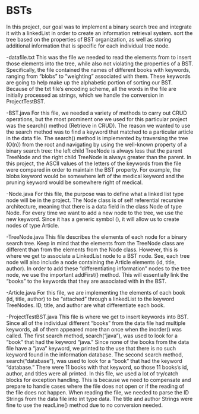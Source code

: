# BSTs

In this project, our goal was to implement a binary search tree and integrate it with a linkedList in order to create an information retrieval system. sort the tree based on the properties of BST organization, as well as storing additional information that is specific for each individual tree node. 

-datafile.txt 
This was the file we needed to read the elements from to insert those elements into the tree, while also not violating the properties of a BST. Specifically, the file contained the names of different books with keywords, ranging from “blobs” to “weighting” associated with them. These keywords are going to help make up the alphabetic portion of sorting our BST. Because of the txt file’s encoding scheme, all the words in the file are initially processed as strings, which we handle the conversion in ProjectTestBST.

-BST.java
For this file, we needed a variety of methods to carry out CRUD operations, but the most prominent one we used for this particular project was the search() method (Retrieve in CRUD). The reason we wanted to use the search method was to find a keyword that matched to a particular article in the data file. The search() method is implemented by traversing the tree (O(n)) from the root and navigating by using the well-known property of a binary search tree: the left child TreeNode is always less that the parent TreeNode and the right child TreeNode is always greater than the parent. In this project, the ASCII values of the letters of the keywords from the file were compared in order to maintain the BST property. For example, the blobs keyword would be somewhere left of the medical keyword and the pruning keyword would be somewhere right of medical. 

-Node.java
For this file, the purpose was to define what a linked list type node will be in the project. The Node<E> class is of self referential recursive architecture, meaning that there is a data field in the class Node<E> of type Node<E>. For every time we want to add a new node to the tree, we use the new keyword. Since it has a generic symbol (<E>), it will allow us to create nodes of type Article.

-TreeNode.java
This file describes the elements of each node for a binary search tree. Keep in mind that the elements from the TreeNode class are different than from the elements from the Node class. However, this is where we get to associate a LinkedList node to a BST node. See, each tree node will also include a node containing the Article elements (id, title, author). In order to add these “differentiating information” nodes to the tree node, we use the important addFirst() method. This will essentially link the “books” to the keywords that they are associated with in the BST.

-Article.java
For this file, we are implementing the elements of each book (id, title, author) to be “attached” through a linkedList to the keyword TreeNodes. ID, title, and author are what differentiate each book.

-ProjectTestBST.java
This file is where we get to insert keywords into BST. Since all of the individual different “books” from the data file had multiple keywords, all of them appeared more than once when the inorder() was called. The first search method, search(“java”), was used to look for a “book” that had the keyword “java.” Since none of the books from the data file have a “java” keyword, we printed to the use that there is no such keyword found in the information database. The second search method, search(“database”), was used to look for a “book” that had the keyword “database.” There were 11 books with that keyword, so those 11 books’s id, author, and titles were all printed. In this file, we used a lot of try/catch blocks for exception handling. This is because we need to compensate and prepare to handle cases where the file does not open or if the reading of the file does not happen. When reading the file, we needed to parse the ID Strings from the data file into int type data. The title and author Strings were fine to use the readLine() method due to no conversion needed.
